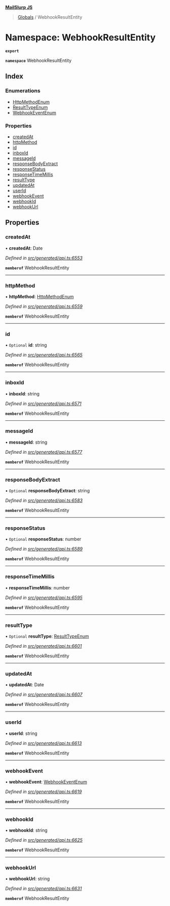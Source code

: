 **[MailSlurp JS](../README.md)**

> [Globals](../README.md) / WebhookResultEntity

# Namespace: WebhookResultEntity

**`export`** 

**`namespace`** WebhookResultEntity

## Index

### Enumerations

* [HttpMethodEnum](../enums/webhookresultentity.httpmethodenum.md)
* [ResultTypeEnum](../enums/webhookresultentity.resulttypeenum.md)
* [WebhookEventEnum](../enums/webhookresultentity.webhookeventenum.md)

### Properties

* [createdAt](webhookresultentity.md#createdat)
* [httpMethod](webhookresultentity.md#httpmethod)
* [id](webhookresultentity.md#id)
* [inboxId](webhookresultentity.md#inboxid)
* [messageId](webhookresultentity.md#messageid)
* [responseBodyExtract](webhookresultentity.md#responsebodyextract)
* [responseStatus](webhookresultentity.md#responsestatus)
* [responseTimeMillis](webhookresultentity.md#responsetimemillis)
* [resultType](webhookresultentity.md#resulttype)
* [updatedAt](webhookresultentity.md#updatedat)
* [userId](webhookresultentity.md#userid)
* [webhookEvent](webhookresultentity.md#webhookevent)
* [webhookId](webhookresultentity.md#webhookid)
* [webhookUrl](webhookresultentity.md#webhookurl)

## Properties

### createdAt

•  **createdAt**: Date

*Defined in [src/generated/api.ts:6553](https://github.com/mailslurp/mailslurp-client/blob/c5e5f20/src/generated/api.ts#L6553)*

**`memberof`** WebhookResultEntity

___

### httpMethod

•  **httpMethod**: [HttpMethodEnum](../enums/webhookresultentity.httpmethodenum.md)

*Defined in [src/generated/api.ts:6559](https://github.com/mailslurp/mailslurp-client/blob/c5e5f20/src/generated/api.ts#L6559)*

**`memberof`** WebhookResultEntity

___

### id

• `Optional` **id**: string

*Defined in [src/generated/api.ts:6565](https://github.com/mailslurp/mailslurp-client/blob/c5e5f20/src/generated/api.ts#L6565)*

**`memberof`** WebhookResultEntity

___

### inboxId

•  **inboxId**: string

*Defined in [src/generated/api.ts:6571](https://github.com/mailslurp/mailslurp-client/blob/c5e5f20/src/generated/api.ts#L6571)*

**`memberof`** WebhookResultEntity

___

### messageId

•  **messageId**: string

*Defined in [src/generated/api.ts:6577](https://github.com/mailslurp/mailslurp-client/blob/c5e5f20/src/generated/api.ts#L6577)*

**`memberof`** WebhookResultEntity

___

### responseBodyExtract

• `Optional` **responseBodyExtract**: string

*Defined in [src/generated/api.ts:6583](https://github.com/mailslurp/mailslurp-client/blob/c5e5f20/src/generated/api.ts#L6583)*

**`memberof`** WebhookResultEntity

___

### responseStatus

• `Optional` **responseStatus**: number

*Defined in [src/generated/api.ts:6589](https://github.com/mailslurp/mailslurp-client/blob/c5e5f20/src/generated/api.ts#L6589)*

**`memberof`** WebhookResultEntity

___

### responseTimeMillis

•  **responseTimeMillis**: number

*Defined in [src/generated/api.ts:6595](https://github.com/mailslurp/mailslurp-client/blob/c5e5f20/src/generated/api.ts#L6595)*

**`memberof`** WebhookResultEntity

___

### resultType

• `Optional` **resultType**: [ResultTypeEnum](../enums/webhookresultentity.resulttypeenum.md)

*Defined in [src/generated/api.ts:6601](https://github.com/mailslurp/mailslurp-client/blob/c5e5f20/src/generated/api.ts#L6601)*

**`memberof`** WebhookResultEntity

___

### updatedAt

•  **updatedAt**: Date

*Defined in [src/generated/api.ts:6607](https://github.com/mailslurp/mailslurp-client/blob/c5e5f20/src/generated/api.ts#L6607)*

**`memberof`** WebhookResultEntity

___

### userId

•  **userId**: string

*Defined in [src/generated/api.ts:6613](https://github.com/mailslurp/mailslurp-client/blob/c5e5f20/src/generated/api.ts#L6613)*

**`memberof`** WebhookResultEntity

___

### webhookEvent

•  **webhookEvent**: [WebhookEventEnum](../enums/webhookresultentity.webhookeventenum.md)

*Defined in [src/generated/api.ts:6619](https://github.com/mailslurp/mailslurp-client/blob/c5e5f20/src/generated/api.ts#L6619)*

**`memberof`** WebhookResultEntity

___

### webhookId

•  **webhookId**: string

*Defined in [src/generated/api.ts:6625](https://github.com/mailslurp/mailslurp-client/blob/c5e5f20/src/generated/api.ts#L6625)*

**`memberof`** WebhookResultEntity

___

### webhookUrl

•  **webhookUrl**: string

*Defined in [src/generated/api.ts:6631](https://github.com/mailslurp/mailslurp-client/blob/c5e5f20/src/generated/api.ts#L6631)*

**`memberof`** WebhookResultEntity
